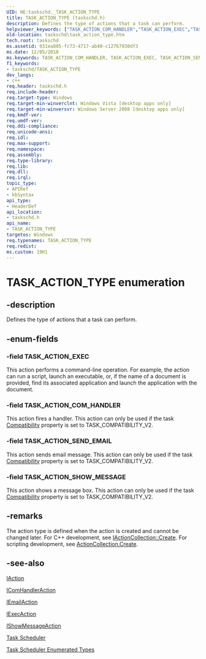 ```yaml
---
UID: NE:taskschd._TASK_ACTION_TYPE
title: TASK_ACTION_TYPE (taskschd.h)
description: Defines the type of actions that a task can perform.
helpviewer_keywords: ["TASK_ACTION_COM_HANDLER","TASK_ACTION_EXEC","TASK_ACTION_SEND_EMAIL","TASK_ACTION_SHOW_MESSAGE","TASK_ACTION_TYPE","TASK_ACTION_TYPE enumeration [Task Scheduler]","taskschd.actiontype","taskschd.task_action_type","taskschd/TASK_ACTION_COM_HANDLER","taskschd/TASK_ACTION_EXEC","taskschd/TASK_ACTION_SEND_EMAIL","taskschd/TASK_ACTION_SHOW_MESSAGE","taskschd/TASK_ACTION_TYPE"]
old-location: taskschd\task_action_type.htm
tech.root: taskschd
ms.assetid: 931ea805-fc73-4717-ab40-c12767930df3
ms.date: 12/05/2018
ms.keywords: TASK_ACTION_COM_HANDLER, TASK_ACTION_EXEC, TASK_ACTION_SEND_EMAIL, TASK_ACTION_SHOW_MESSAGE, TASK_ACTION_TYPE, TASK_ACTION_TYPE enumeration [Task Scheduler], taskschd.actiontype, taskschd.task_action_type, taskschd/TASK_ACTION_COM_HANDLER, taskschd/TASK_ACTION_EXEC, taskschd/TASK_ACTION_SEND_EMAIL, taskschd/TASK_ACTION_SHOW_MESSAGE, taskschd/TASK_ACTION_TYPE
f1_keywords:
- taskschd/TASK_ACTION_TYPE
dev_langs:
- c++
req.header: taskschd.h
req.include-header: 
req.target-type: Windows
req.target-min-winverclnt: Windows Vista [desktop apps only]
req.target-min-winversvr: Windows Server 2008 [desktop apps only]
req.kmdf-ver: 
req.umdf-ver: 
req.ddi-compliance: 
req.unicode-ansi: 
req.idl: 
req.max-support: 
req.namespace: 
req.assembly: 
req.type-library: 
req.lib: 
req.dll: 
req.irql: 
topic_type:
- APIRef
- kbSyntax
api_type:
- HeaderDef
api_location:
- taskschd.h
api_name:
- TASK_ACTION_TYPE
targetos: Windows
req.typenames: TASK_ACTION_TYPE
req.redist: 
ms.custom: 19H1
---
```


# TASK_ACTION_TYPE enumeration


## -description


Defines the type of actions that a task can perform. 


## -enum-fields




### -field TASK_ACTION_EXEC

This action performs a command-line operation. For example, the action can run a script, launch an executable, or, if the name of a document is provided, find its associated application and launch the application with the document.



### -field TASK_ACTION_COM_HANDLER

This action fires a handler. This action can only be used if the task <a href="https://docs.microsoft.com/windows/desktop/api/taskschd/nf-taskschd-itasksettings-get_compatibility">Compatibility</a> property is set to TASK_COMPATIBILITY_V2.


### -field TASK_ACTION_SEND_EMAIL

This action sends email message. This action can only be used if the task <a href="https://docs.microsoft.com/windows/desktop/api/taskschd/nf-taskschd-itasksettings-get_compatibility">Compatibility</a> property is set to TASK_COMPATIBILITY_V2.


### -field TASK_ACTION_SHOW_MESSAGE

This action shows a message box. This action can only be used if the task <a href="https://docs.microsoft.com/windows/desktop/api/taskschd/nf-taskschd-itasksettings-get_compatibility">Compatibility</a> property is set to TASK_COMPATIBILITY_V2.


## -remarks



The action type is defined when the action is created and cannot be changed later. For C++ development, see <a href="https://docs.microsoft.com/windows/desktop/api/taskschd/nf-taskschd-iactioncollection-create">IActionCollection::Create</a>. For scripting development, see <a href="https://docs.microsoft.com/windows/desktop/TaskSchd/actioncollection-create">ActionCollection.Create</a>.




## -see-also




<a href="https://docs.microsoft.com/windows/desktop/api/taskschd/nn-taskschd-iaction">IAction</a>



<a href="https://docs.microsoft.com/windows/desktop/api/taskschd/nn-taskschd-icomhandleraction">IComHandlerAction</a>



<a href="https://docs.microsoft.com/windows/desktop/api/taskschd/nn-taskschd-iemailaction">IEmailAction</a>



<a href="https://docs.microsoft.com/windows/desktop/api/taskschd/nn-taskschd-iexecaction">IExecAction</a>



<a href="https://docs.microsoft.com/windows/desktop/api/taskschd/nn-taskschd-ishowmessageaction">IShowMessageAction</a>



<a href="https://docs.microsoft.com/windows/desktop/TaskSchd/task-scheduler-start-page">Task Scheduler</a>



<a href="https://docs.microsoft.com/windows/desktop/TaskSchd/task-scheduler-enumerated-types">Task Scheduler Enumerated Types</a>
 

 

